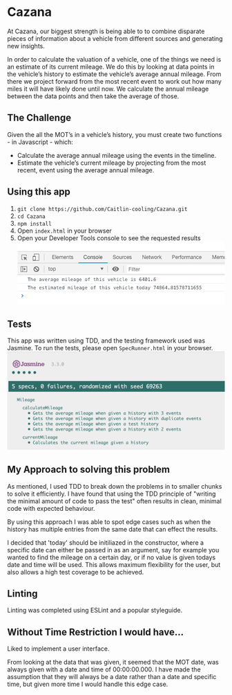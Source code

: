 # Cazana
At Cazana, our biggest strength is being able to to combine disparate pieces of information about a vehicle from different sources and generating new insights.

In order to calculate the valuation of a vehicle, one of the things we need is an estimate of its current mileage. We do this by looking at data points in the vehicle’s history to estimate the vehicle’s average annual mileage. From there we project forward from the most recent event to work out how many miles it will have likely done until now. We calculate the annual mileage between the data points and then take the average of those.

## The Challenge
Given the all the MOT’s in a vehicle’s history, you must create two functions - in Javascript - which:
* Calculate the average annual mileage using the events in the timeline.
* Estimate the vehicle’s current mileage by projecting from the most recent, event using the average annual mileage.

## Using this app
1. `git clone https://github.com/Caitlin-cooling/Cazana.git`
2. `cd Cazana`
3. `npm install`
4. Open `index.html` in your browser
5. Open your Developer Tools console to see the requested results
![alt text](images/index.png)

## Tests
This app was written using TDD, and the testing framework used was Jasmine. To run the tests, please open `SpecRunner.html` in your browser.
![alt text](images/tests.png)

## My Approach to solving this problem
As mentioned, I used TDD to break down the problems in to smaller chunks to solve it efficiently. I have found that using the TDD principle of "writing the minimal amount of code to pass the test" often results in clean, minimal code with expected behaviour.

By using this approach I was able to spot edge cases such as when the history has multiple entries from the same date that can effect the results.

I decided that 'today' should be initiliazed in the constructor, where a specific date can either be passed in as an argument, say for example you wanted to find the mileage on a certain day, or if no value is given todays date and time will be used. This allows maximum flexibility for the user, but also allows a high test coverage to be achieved.

## Linting
Linting was completed using ESLint and a popular styleguide.

## Without Time Restriction I would have...
Liked to implement a user interface.

From looking at the data that was given, it seemed that the MOT date, was always given with a date and time of 00:00:00.000. I have made the assumption that they will always be a date rather than a date and specific time, but given more time I would handle this edge case.
